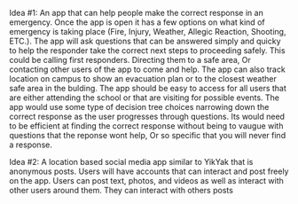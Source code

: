 Idea #1: An app that can help people make the correct response in an emergency. Once the app is open it has a few options on what kind of emergency is taking place (Fire, Injury, Weather, Allegic Reaction, Shooting, ETC.). The app will ask questions that can be answered simply and quicky to help the responder take the correct next steps to proceeding safely. This could be calling first responders. Directing them to a safe area, Or contacting other users of the app to come and help. The app can also track location on campus to show an evacuation plan or to the closest weather safe area in the bulding. The app should be easy to access for all users that are either attending the school or that are visiting for possible events. 
The app would use some type of decision tree choices narrowing down the correct response as the user progresses through questions. Its would need to be efficient at finding the correct response without being to vaugue with questions that the reponse wont help, Or so specific that you will never find a response. 

Idea #2: A location based social media app similar to YikYak that is anonymous posts. Users will have accounts that can interact and post freely on the app. Users can post text, photos, and videos as well as interact with other users around them. They can interact with others posts 